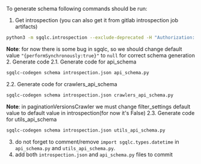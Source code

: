 To generate schema following commands should be run:

1. Get introspection (you can also get it from gitlab introspection job artifacts)
```bash
python3 -m sgqlc.introspection --exclude-deprecated -H "Authorization: Bearer <token>" <graphql url> introspection.json
```
**Note**: for now there is some bug in sgqlc, so we should change default value 
`"{performSynchronously:true}"` to `null` for correct schema generation
2. Generate code
2.1. Generate code for api_schema
```bash
sgqlc-codegen schema introspection.json api_schema.py
```
2.2. Generate code for crawlers_api_schema
```bash
sgqlc-codegen schema introspection.json crawlers_api_schema.py
```
**Note**: in paginationVersionsCrawler we must change filter_settings default value to default value in introspection(for now it's False)
2.3. Generate code for utils_api_schema
```bash
sgqlc-codegen schema introspection.json utils_api_schema.py
```
3. do not forget to comment/remove `import sgqlc.types.datetime` in `api_schema.py` and `utils_api_schema.py`.
4. add both `introspection.json` and `api_schema.py` files to commit

